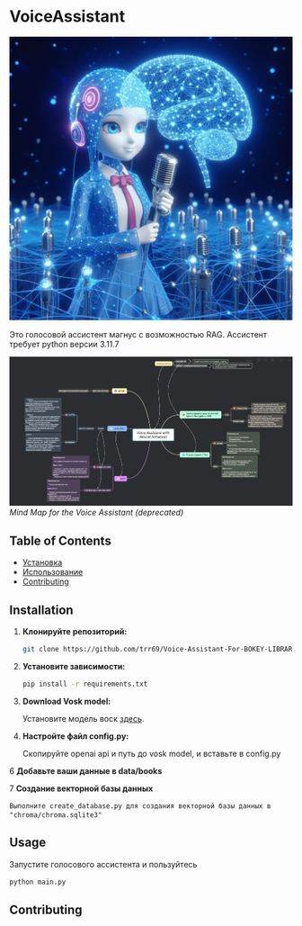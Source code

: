 # VoiceAssistant

![VoiceAssistant](./img/womann.jpg)

Это голосовой ассистент магнус с возможностью RAG. Ассистент требует python версии 3.11.7

![Mind Map](./img/schema.png)
*Mind Map for the Voice Assistant (deprecated)*

## Table of Contents

- [Установка](#installation)
- [Использование](#usage)
- [Contributing](#contributing)

## Installation

1. **Клонируйте репозиторий:**

    ```bash
    git clone https://github.com/trr69/Voice-Assistant-For-BOKEY-LIBRARY.git
    ```

2. **Установите зависимости:**

    ```bash
    pip install -r requirements.txt
    ```
8. **Download Vosk model:**

    Установите модель воск [здесь](https://alphacephei.com/vosk/models).

5. **Настройте файл config.py:**

    Скопируйте openai api и путь до vosk model, и вставьте в config.py

6 **Добавьте ваши данные в data/books**

7 **Создание векторной базы данных**

    Выполните create_database.py для создания векторной базы данных в "chroma/chroma.sqlite3"

## Usage

Запустите голосового ассистента и пользуйтесь

```bash
python main.py
```


## Contributing
